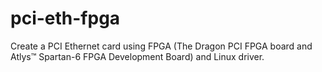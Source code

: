 pci-eth-fpga
============

Create a PCI Ethernet card using FPGA (The Dragon PCI FPGA board and Atlys™ Spartan-6 FPGA Development Board) and Linux driver.
